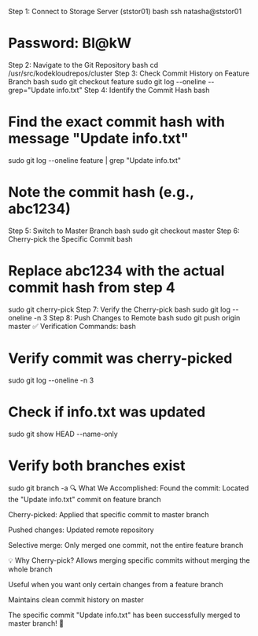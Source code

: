 Step 1: Connect to Storage Server (ststor01)
bash
ssh natasha@ststor01
# Password: Bl@kW
Step 2: Navigate to the Git Repository
bash
cd /usr/src/kodekloudrepos/cluster
Step 3: Check Commit History on Feature Branch
bash
sudo git checkout feature
sudo git log --oneline --grep="Update info.txt"
Step 4: Identify the Commit Hash
bash
# Find the exact commit hash with message "Update info.txt"
sudo git log --oneline feature | grep "Update info.txt"
# Note the commit hash (e.g., abc1234)
Step 5: Switch to Master Branch
bash
sudo git checkout master
Step 6: Cherry-pick the Specific Commit
bash
# Replace abc1234 with the actual commit hash from step 4
sudo git cherry-pick <commit-hash>
Step 7: Verify the Cherry-pick
bash
sudo git log --oneline -n 3
Step 8: Push Changes to Remote
bash
sudo git push origin master
✅ Verification Commands:
bash
# Verify commit was cherry-picked
sudo git log --oneline -n 3

# Check if info.txt was updated
sudo git show HEAD --name-only

# Verify both branches exist
sudo git branch -a
🔍 What We Accomplished:
Found the commit: Located the "Update info.txt" commit on feature branch

Cherry-picked: Applied that specific commit to master branch

Pushed changes: Updated remote repository

Selective merge: Only merged one commit, not the entire feature branch

💡 Why Cherry-pick?
Allows merging specific commits without merging the whole branch

Useful when you want only certain changes from a feature branch

Maintains clean commit history on master

The specific commit "Update info.txt" has been successfully merged to master branch! 🚀